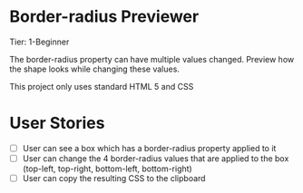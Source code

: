# Border-radius Previewer
Tier: 1-Beginner

The border-radius property can have multiple values changed. Preview how the shape looks while changing these values.

This project only uses standard HTML 5 and CSS

# User Stories
 - [ ] User can see a box which has a border-radius property applied to it
 - [ ] User can change the 4 border-radius values that are applied to the box (top-left, top-right, bottom-left, bottom-right)
 - [ ] User can copy the resulting CSS to the clipboard